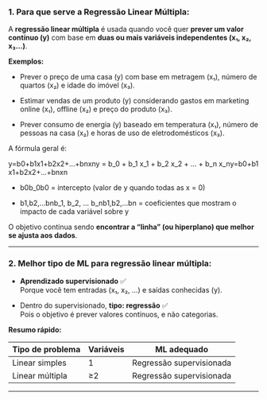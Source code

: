 ### 1. Para que serve a **Regressão Linear Múltipla**:

A **regressão linear múltipla** é usada quando você quer **prever um valor contínuo (y)** com base em **duas ou mais variáveis independentes (x₁, x₂, x₃...)**.

**Exemplos:**

- Prever o preço de uma casa (y) com base em metragem (x₁), número de quartos (x₂) e idade do imóvel (x₃).
    
- Estimar vendas de um produto (y) considerando gastos em marketing online (x₁), offline (x₂) e preço do produto (x₃).
    
- Prever consumo de energia (y) baseado em temperatura (x₁), número de pessoas na casa (x₂) e horas de uso de eletrodomésticos (x₃).
    

A fórmula geral é:

y=b0+b1x1+b2x2+...+bnxny = b_0 + b_1 x_1 + b_2 x_2 + ... + b_n x_ny=b0​+b1​x1​+b2​x2​+...+bn​xn​

- b0b_0b0​ = intercepto (valor de y quando todas as x = 0)
    
- b1,b2,...bnb_1, b_2, ... b_nb1​,b2​,...bn​ = coeficientes que mostram o impacto de cada variável sobre y
    

O objetivo continua sendo **encontrar a “linha” (ou hiperplano) que melhor se ajusta aos dados**.

---

### 2. Melhor tipo de **ML** para regressão linear múltipla:

- **Aprendizado supervisionado** ✅  
    Porque você tem entradas (x₁, x₂, …) e saídas conhecidas (y).
    
- Dentro do supervisionado, **tipo: regressão** ✅  
    Pois o objetivo é prever valores contínuos, e não categorias.
    

**Resumo rápido:**

|Tipo de problema|Variáveis|ML adequado|
|---|---|---|
|Linear simples|1|Regressão supervisionada|
|Linear múltipla|≥2|Regressão supervisionada|

---
